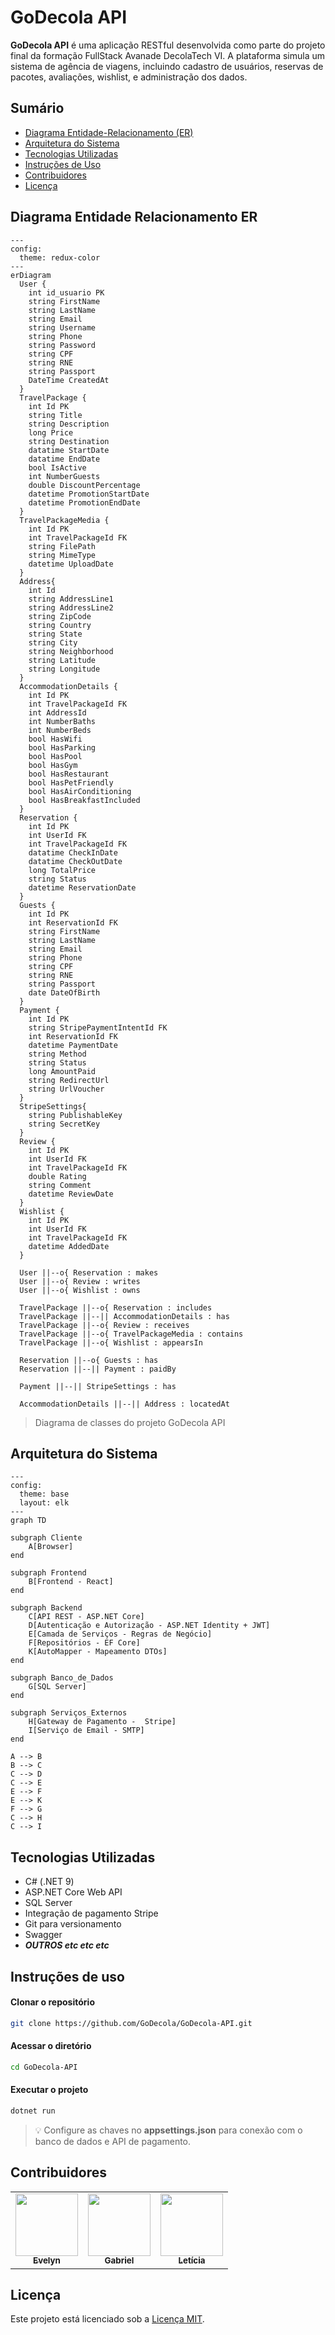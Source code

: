 # GoDecola API

**GoDecola API** é uma aplicação RESTful desenvolvida como parte do projeto final da formação FullStack Avanade DecolaTech VI. A plataforma simula um sistema de agência de viagens, incluindo cadastro de usuários, reservas de pacotes, avaliações, wishlist, e administração dos dados.


## Sumário

- [Diagrama Entidade-Relacionamento (ER)](#diagrama-entidade-relacionamento-er)
- [Arquitetura do Sistema](#arquitetura-do-sistema)
- [Tecnologias Utilizadas](#tecnologias-utilizadas)
- [Instruções de Uso](#instruções-de-uso)
- [Contribuidores](#contribuidores)
- [Licença](#licença)


## Diagrama Entidade Relacionamento ER

```mermaid
---
config:
  theme: redux-color
---
erDiagram
  User {
    int id_usuario PK
    string FirstName
    string LastName
    string Email
    string Username
    string Phone
    string Password
    string CPF
    string RNE
    string Passport
    DateTime CreatedAt
  }
  TravelPackage {
    int Id PK
    string Title
    string Description
    long Price
    string Destination
    datatime StartDate
    datatime EndDate
    bool IsActive
    int NumberGuests
    double DiscountPercentage
    datetime PromotionStartDate
    datetime PromotionEndDate
  }
  TravelPackageMedia {
    int Id PK
    int TravelPackageId FK
    string FilePath
    string MimeType
    datetime UploadDate
  }
  Address{
    int Id
    string AddressLine1
    string AddressLine2
    string ZipCode
    string Country
    string State
    string City
    string Neighborhood
    string Latitude
    string Longitude
  }
  AccommodationDetails {
    int Id PK
    int TravelPackageId FK
    int AddressId
    int NumberBaths
    int NumberBeds
    bool HasWifi
    bool HasParking
    bool HasPool
    bool HasGym
    bool HasRestaurant
    bool HasPetFriendly
    bool HasAirConditioning
    bool HasBreakfastIncluded
  }
  Reservation {
    int Id PK
    int UserId FK
    int TravelPackageId FK
    datatime CheckInDate
    datatime CheckOutDate
    long TotalPrice
    string Status
    datetime ReservationDate
  }
  Guests {
    int Id PK
    int ReservationId FK
    string FirstName
    string LastName
    string Email
    string Phone
    string CPF
    string RNE
    string Passport
    date DateOfBirth
  }
  Payment {
    int Id PK
    string StripePaymentIntentId FK
    int ReservationId FK
    datetime PaymentDate
    string Method
    string Status
    long AmountPaid
    string RedirectUrl
    string UrlVoucher
  }
  StripeSettings{
    string PublishableKey
    string SecretKey
  }
  Review {
    int Id PK
    int UserId FK
    int TravelPackageId FK
    double Rating
    string Comment
    datetime ReviewDate
  }
  Wishlist {
    int Id PK
    int UserId FK
    int TravelPackageId FK
    datetime AddedDate
  }

  User ||--o{ Reservation : makes
  User ||--o{ Review : writes
  User ||--o{ Wishlist : owns

  TravelPackage ||--o{ Reservation : includes
  TravelPackage ||--|| AccommodationDetails : has
  TravelPackage ||--o{ Review : receives
  TravelPackage ||--o{ TravelPackageMedia : contains
  TravelPackage ||--o{ Wishlist : appearsIn

  Reservation ||--o{ Guests : has
  Reservation ||--|| Payment : paidBy

  Payment ||--|| StripeSettings : has

  AccommodationDetails ||--|| Address : locatedAt
```

> Diagrama de classes do projeto GoDecola API

## Arquitetura do Sistema

```mermaid
---
config:
  theme: base
  layout: elk
---
graph TD

subgraph Cliente
    A[Browser]
end

subgraph Frontend
    B[Frontend - React]
end

subgraph Backend
    C[API REST - ASP.NET Core]
    D[Autenticação e Autorização - ASP.NET Identity + JWT] 
    E[Camada de Serviços - Regras de Negócio]
    F[Repositórios - EF Core]
    K[AutoMapper - Mapeamento DTOs]
end

subgraph Banco_de_Dados
    G[SQL Server]
end

subgraph Serviços_Externos
    H[Gateway de Pagamento -  Stripe]
    I[Serviço de Email - SMTP]
end

A --> B
B --> C
C --> D
C --> E
E --> F
E --> K
F --> G
C --> H
C --> I
```

## Tecnologias Utilizadas

- C# (.NET 9)
- ASP.NET Core Web API
- SQL Server
- Integração de pagamento Stripe
- Git para versionamento
- Swagger
- **_OUTROS etc etc etc_**

## Instruções de uso

#### Clonar o repositório
``` bash
git clone https://github.com/GoDecola/GoDecola-API.git 
```
#### Acessar o diretório
``` bash
cd GoDecola-API
```
#### Executar o projeto
```bash
dotnet run
```
> 💡 Configure as chaves no **appsettings.json** para conexão com o banco de dados e API de pagamento.

## Contribuidores

<table>
  <tr>
    <td align="center">
      <a href="https://github.com/EvelynCunha">
        <img src="https://github.com/EvelynCunha.png" width="100px">
        <br>
        <sub>
          <b>Evelyn</b>
        </sub>
      </a>
    </td>
    <td align="center">
      <a href="https://github.com/GabrielQuinteiro">
        <img src="https://github.com/GabrielQuinteiro.png" width="100px">
        <br>
        <sub>
          <b>Gabriel</b>
        </sub>
      </a>
    </td>
    <td align="center">
      <a href="https://github.com/lettymoon">
        <img src="https://github.com/lettymoon.png" width="100px">
        <br>
        <sub>
          <b>Letícia</b>
        </sub>
      </a>
    </td>
  </tr>
</table>

## Licença
Este projeto está licenciado sob a [Licença MIT](LICENSE).